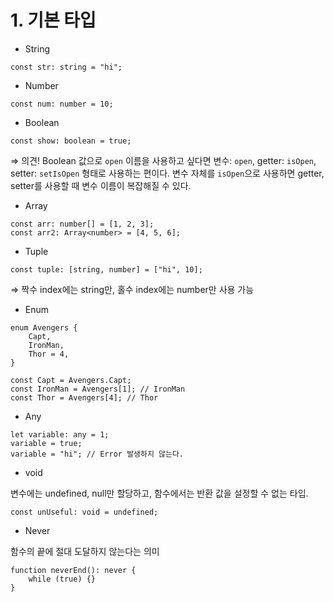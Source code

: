# 1. 기본 타입

- String

```tsx
const str: string = "hi";
```

- Number

```tsx
const num: number = 10;
```

- Boolean

```tsx
const show: boolean = true;
```

⇒ 의견! Boolean 값으로 `open` 이름을 사용하고 싶다면 변수: `open`, getter: `isOpen`, setter: `setIsOpen` 형태로 사용하는 편이다. 변수 자체를 `isOpen`으로 사용하면 getter, setter를 사용할 때 변수 이름이 복잡해질 수 있다.

- Array

```tsx
const arr: number[] = [1, 2, 3];
const arr2: Array<number> = [4, 5, 6];
```

- Tuple

```tsx
const tuple: [string, number] = ["hi", 10];
```

⇒ 짝수 index에는 string만, 홀수 index에는 number만 사용 가능

- Enum

```tsx
enum Avengers {
	Capt,
	IronMan,
	Thor = 4,
}

const Capt = Avengers.Capt;
const IronMan = Avengers[1]; // IronMan
const Thor = Avengers[4]; // Thor
```

- Any

```tsx
let variable: any = 1;
variable = true;
variable = "hi"; // Error 발생하지 않는다.
```

- void

변수에는 undefined, null만 할당하고, 함수에서는 반환 값을 설정할 수 없는 타입.

```tsx
const unUseful: void = undefined;
```

- Never

함수의 끝에 절대 도달하지 않는다는 의미

```tsx
function neverEnd(): never {
	while (true) {}
}
```